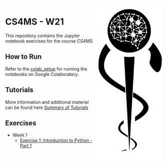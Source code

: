 <img src="images/logo_CS_MS_final.png" height="500" align="right"> 

# CS4MS - W21

This repository contains the Jupyter notebook exercises for the course CS4MS

## How to Run

Refer to the [colab_setup](documents/colab_setup.md) for running the notebooks on Google Colaboratory.

## Tutorials

More information and additional material can be found here [Summary of Tutorials](documents/ListOfTutorials.md)

## Exercises
- Week 1
  - [Exercise 1: Introduction to Python - Part 1](https://colab.research.google.com/github/CS4MS/CS4MS_W21/blob/main/exercises/Exercise_1.ipynb)
<!-- 
- [Solution](https://colab.research.google.com/github/IFL-CAMP/CS4MS_W21/blob/main/solutions/Exercise_1_Solution.ipynb)
- Week 2
  - [Exercise 2: Introduction to Python - Part 2](https://colab.research.google.com/github/CS4MS/CS4MS_W21/blob/main/exercises/Exercise_2.ipynb)
  
  - [Solution](https://colab.research.google.com/github/CS4MS/CS4MS_W21/blob/main/solutions/Exercise_2_Solution.ipynb)
- Week 3
  - [Exercise 3: Data Visualization and Analysis](https://colab.research.google.com/github/CS4MS/CS4MS_W21/blob/main/exercises/Exercise_3.ipynb)
  - [Solution](https://colab.research.google.com/github/CS4MS/CS4MS_W21/blob/main/solutions/Exercise_3_solution.ipynb)
- Week 4
  - [Lecture 4: Convolutions](https://colab.research.google.com/github/CS4MS/CS4MS_W21/blob/main/lectures/Lecture_4.ipynb)
  - [Exercise 4: Convolutions](https://colab.research.google.com/github/CS4MS/CS4MS_W21/blob/main/exercises/Exercise_4.ipynb)
  - [Solution](https://colab.research.google.com/github/CS4MS/CS4MS_W21/blob/main/solutions/Exercise_4_Solution.ipynb)
- Week 5
  - [Exercise 5: Object Oriented Programming](https://colab.research.google.com/github/CS4MS/CS4MS_W21/blob/main/exercises/Exercise_5.ipynb)
  - [Exercise 5: Object Oriented Programming - partially filled](https://colab.research.google.com/github/CS4MS/CS4MS_W21/blob/main/exercises/Exercise_5_filled.ipynb)
  - [Solution](https://colab.research.google.com/github/CS4MS/CS4MS_W21/blob/main/solutions/Exercise_5_Solution.ipynb)
- Week 6
  - [Lecture 6: Transformations and Dataloader](https://colab.research.google.com/github/CS4MS/CS4MS_W21/blob/main/lectures/Lecture_6.ipynb)
  - [Lecture 6 filled](https://colab.research.google.com/github/CS4MS/CS4MS_W21/blob/main/lectures/Lecture_6_filled.ipynb)
  - [Exercise 6: Confusing pretrained Network with Transformations](https://colab.research.google.com/github/CS4MS/CS4MS_W21/blob/main/exercises/Exercise_6.ipynb) 
  - [Solution 6](https://colab.research.google.com/github/CS4MS/CS4MS_W21/blob/main/solutions/Exercise_6_solution.ipynb)


- Week 7
  - [Exercise 7: Network Setup and First Training](https://colab.research.google.com/github/CS4MS/CS4MS_W21/blob/main/lectures/Lecture_7_Exercise_5.2.ipynb)
  - [Solution](https://colab.research.google.com/github/CS4MS/CS4MS_W21/blob/main/solutions/Exercise_7_solution.ipynb)

- Week 8
  - [Lecture 8: Inference](https://colab.research.google.com/github/CS4MS/CS4MS_W21/blob/main/lectures/Lecture_8.ipynb)

- Week 9
  - [Lecture 9: 3D U-Net Segmentation of Hippocampus](https://colab.research.google.com/github/CS4MS/CS4MS_W21/blob/main/lectures/Lecture_9_3D_Unet_Hippocampus.ipynb) 
-->
